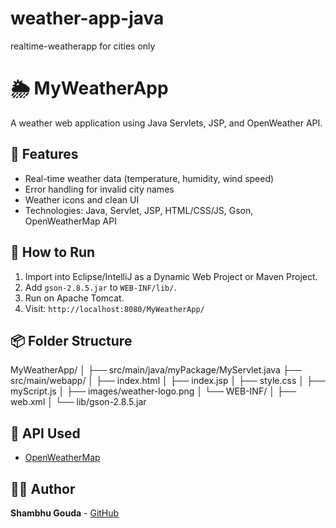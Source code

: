 # weather-app-java
realtime-weatherapp for cities only
# 🌦️ MyWeatherApp

A weather web application using Java Servlets, JSP, and OpenWeather API. 

## 🚀 Features
- Real-time weather data (temperature, humidity, wind speed)
- Error handling for invalid city names
- Weather icons and clean UI
- Technologies: Java, Servlet, JSP, HTML/CSS/JS, Gson, OpenWeatherMap API

## 🔧 How to Run
1. Import into Eclipse/IntelliJ as a Dynamic Web Project or Maven Project.
2. Add `gson-2.8.5.jar` to `WEB-INF/lib/`.
3. Run on Apache Tomcat.
4. Visit: `http://localhost:8080/MyWeatherApp/`

## 📦 Folder Structure
MyWeatherApp/
│
├── src/main/java/myPackage/MyServlet.java
├── src/main/webapp/
│ ├── index.html
│ ├── index.jsp
│ ├── style.css
│ ├── myScript.js
│ ├── images/weather-logo.png
│ └── WEB-INF/
│ ├── web.xml
│ └── lib/gson-2.8.5.jar

## 🔗 API Used
- [OpenWeatherMap](https://openweathermap.org/api)

## 👨‍💻 Author
**Shambhu Gouda** - [GitHub](https://github.com/shambhu-codes)
